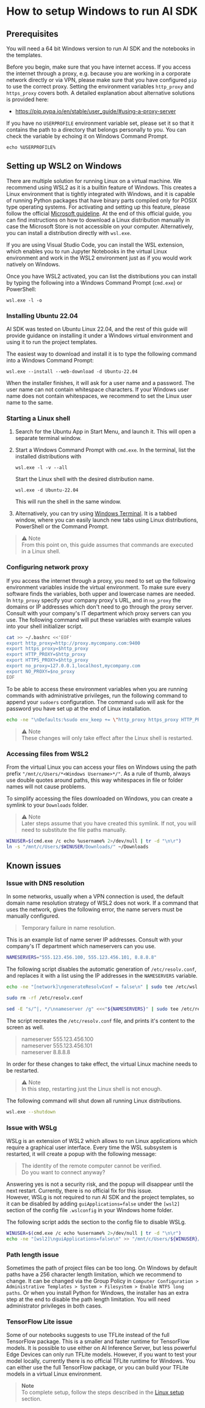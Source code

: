 <!--
SPDX-FileCopyrightText: Copyright (C) 2020 - 2024 Siemens AG

SPDX-License-Identifier: MIT
-->

# How to setup Windows to run AI SDK

## Prerequisites

You will need a 64 bit Windows version to run AI SDK and the notebooks in the templates.

Before you begin, make sure that you have internet access. If you access the internet through a proxy, e.g. because you are working in a corporate network directly or via VPN, please make sure that you have configured `pip` to use the correct proxy. Setting the environment variables `http_proxy` and `https_proxy` covers both. A detailed explanation about alternative solutions is provided here:

- https://pip.pypa.io/en/stable/user_guide/#using-a-proxy-server

If you have no `USERPROFILE` environment variable set, please set it so that it contains the path to a directory that belongs personally to you. You can check the variable by echoing it on Windows Command Prompt.

```dosbatch
echo %USERPROFILE%
```

## Setting up WSL2 on Windows

There are multiple solution for running Linux on a virtual machine. We recommend using WSL2 as it is a builtin feature of Windows. This creates a Linux environment that is tightly integrated with Windows, and it is capable of running Python packages that have binary parts compiled only for POSIX type operating systems.
For activating and setting up this feature, please follow the official [Microsoft guideline](https://learn.microsoft.com/en-us/windows/wsl/install-manual).
At the end of this official guide, you can find instructions on how to download a Linux distribution manually in case the Microsoft Store is not accessible on your computer.
Alternatively, you can install a distribution directly with `wsl.exe`.

If you are using Visual Studio Code, you can install the WSL extension, which enables you to run Jupyter Notebooks in the virtual Linux environment and work in the WSL2 environment just as if you would work natively on Windows.

Once you have WSL2 activated, you can list the distributions you can install by typing the following into a Windows Command Prompt (`cmd.exe`) or PowerShell:

```dosbatch
wsl.exe -l -o
```

### Installing Ubuntu 22.04

AI SDK was tested on Ubuntu Linux 22.04, and the rest of this guide will provide guidance on installing it under a Windows virtual environment and using it to run the project templates.

The easiest way to download and install it is to type the following command into a Windows Command Prompt:

```dosbatch
wsl.exe --install --web-download -d Ubuntu-22.04
```

When the installer finishes, it will ask for a user name and a password. The user name can not contain whitespace characters. If your Windows user name does not contain whitespaces, we recommend to set the Linux user name to the same.

### Starting a Linux shell

1. Search for the Ubuntu App in Start Menu, and launch it. This will open a separate terminal window.

1. Start a Windows Command Prompt with `cmd.exe`. In the terminal, list the installed distributions with

    ```dosbatch
    wsl.exe -l -v --all
    ```

    Start the Linux shell with the desired distribution name.

    ```dosbatch
    wsl.exe -d Ubuntu-22.04
    ```

    This will run the shell in the same window.

1. Alternatively, you can try using [Windows Terminal](https://apps.microsoft.com/detail/windows-terminal/9N0DX20HK701?hl=en-us&gl=AT). It is a tabbed window, where you can easily launch new tabs using Linux distributions, PowerShell or the Command Prompt.

> ⚠️ Note\
> From this point on, this guide assumes that commands are executed in a Linux shell.

### Configuring network proxy

If you access the internet through a proxy, you need to set up the following environment variables inside the virtual environment.
To make sure every software finds the variables, both upper and lowercase names are needed. In `http_proxy` specify your company proxy's URL, and in `no_proxy` the domains or IP addresses which don't need to go through the proxy server. Consult with your company's IT department which proxy servers can you use. The following command will put these variables with example values into your shell initializer script.

```bash
cat >> ~/.bashrc <<'EOF'
export http_proxy=http://proxy.mycompany.com:9400
export https_proxy=$http_proxy
export HTTP_PROXY=$http_proxy
export HTTPS_PROXY=$http_proxy
export no_proxy=127.0.0.1,localhost,mycompany.com
export NO_PROXY=$no_proxy
EOF
```

To be able to access these environment variables when you are running commands with administrative privileges, run the following command to append your `sudoers` configuration. The command `sudo` will ask for the password you have set up at the end of Linux installation.

```bash
echo -ne "\nDefaults:%sudo env_keep += \"http_proxy https_proxy HTTP_PROXY HTTPS_PROXY no_proxy NO_PROXY\"\n" | sudo tee -a /etc/sudoers
```

> ⚠️ Note\
> These changes will only take effect after the Linux shell is restarted.

### Accessing files from WSL2

From the virtual Linux you can access your files on Windows using the path prefix `"/mnt/c/Users/*<Windows Username>*/"`. As a rule of thumb, always use double quotes around paths, this way whitespaces in file or folder names will not cause problems.

To simplify accessing the files downloaded on Windows, you can create a symlink to your `Downloads` folder.

> ⚠️ Note\
> Later steps assume that you have created this symlink. If not, you will need to substitute the file paths manually.

```bash
WINUSER=$(cmd.exe /c echo %username% 2>/dev/null | tr -d "\n\r")
ln -s "/mnt/c/Users/$WINUSER/Downloads/" ~/Downloads
```

## Known issues

### Issue with DNS resolution

In some networks, usually when a VPN connection is used, the default domain name resolution strategy of WSL2 does not work.
If a command that uses the network, gives the following error, the name servers must be manually configured.

> Temporary failure in name resolution.

This is an example list of name server IP addresses. Consult with your company's IT department which nameservers can you use.

```bash
NAMESERVERS="555.123.456.100, 555.123.456.101, 8.8.8.8"
```

The following script disables the automatic generation of `/etc/resolv.conf`, and replaces it with a list using the IP addresses in the `NAMESERVERS` variable.

```bash
echo -ne "[network]\ngenerateResolvConf = false\n" | sudo tee /etc/wsl.conf

sudo rm -rf /etc/resolv.conf

sed -E "s/^|, */\nnameserver /g" <<<"${NAMESERVERS}" | sudo tee /etc/resolv.conf
```

The script recreates the `/etc/resolv.conf` file, and prints it's content to the screen as well.

> nameserver 555.123.456.100\
 nameserver 555.123.456.101\
 nameserver 8.8.8.8

In order for these changes to take effect, the virtual Linux machine needs to be restarted.

> ⚠️ Note\
> In this step, restarting just the Linux shell is not enough.

The following command will shut down all running Linux distributions.

```bash
wsl.exe --shutdown
```

### Issue with WSLg

WSLg is an extension of WSL2 which allows to run Linux applications which require a graphical user interface. Every time the WSL subsystem is restarted, it will create a popup with the following message:

> The identity of the remote computer cannot be verified.\
> Do you want to connect anyway?

Answering yes is not a security risk, and the popup will disappear until the next restart. Currently, there is no official fix for this issue.\
However, WSLg is not required to run AI SDK and the project templates, so it can be disabled by adding `guiApplications=false` under the `[wsl2]` section of the config file `.wslconfig` in your Windows home folder.

The following script adds the section to the config file to disable WSLg.

```bash
WINUSER=$(cmd.exe /c echo %username% 2>/dev/null | tr -d "\n\r")
echo -ne "[wsl2]\nguiApplications=false\n" >> "/mnt/c/Users/${WINUSER}/.wslconfig"
```

### Path length issue

Sometimes the path of project files can be too long. On Windows by default paths have a 256 character length limitation, which we recommend to change. It can be changed via the Group Policy in `Computer Configuration > Administrative Templates > System > Filesystem > Enable NTFS long paths`. Or when you install Python for Windows, the installer has an extra step at the end to disable the path length limitation. You will need administrator privileges in both cases.

### TensorFlow Lite issue

Some of our notebooks suggests to use TFLite instead of the full TensorFlow package. This is a smaller and faster runtime for TensorFlow models. It is possible to use either on AI Inference Server, but less powerful Edge Devices can only run TFLite models.
However, if you want to test your model locally, currently there is no official TFLite runtime for Windows.
You can either use the full TensorFlow package, or you can build your TFLite models in a virtual Linux environment.

> **Note**\
To complete setup, follow the steps described in the [Linux setup](00-setup-linux.md) section.
